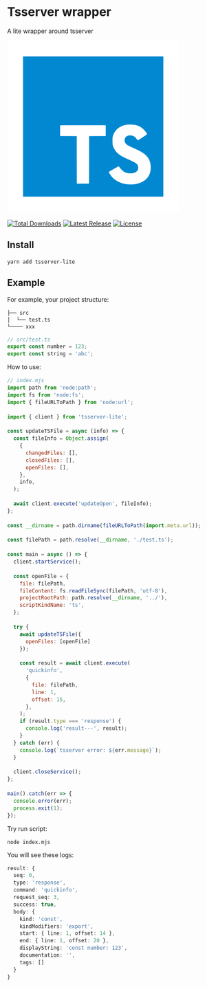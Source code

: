 # Tsserver wrapper

A lite wrapper around tsserver

<p>
  <img src="https://github.com/shiyangzhaoa/tsserver/blob/main/typescript.svg" alt="tsserver">
</p>
<p>
    <a href="https://www.npmjs.com/package/tsserver-lite"><img src="https://img.shields.io/npm/dm/tsserver-lite?style=flat-square" alt="Total Downloads"></a>
    <a href="https://www.npmjs.com/package/tsserver-lite"><img src="https://img.shields.io/bundlephobia/minzip/tsserver-lite?style=flat-square" alt="Latest Release"></a>
    <a href="https://github.com/shiyangzhaoa/tsserver/blob/main/LICENSE"><img src="https://shields.io/github/license/shiyangzhaoa/tsserver?style=flat-square" alt="License"></a>
</p>

## Install

```shell
yarn add tsserver-lite
```

## Example

For example, your project structure:

```shell
├── src
│  └── test.ts
└──── xxx
```

```ts
// src/test.ts
export const number = 123;
export const string = 'abc';
```

How to use:
```mjs
// index.mjs
import path from 'node:path';
import fs from 'node:fs';
import { fileURLToPath } from 'node:url';

import { client } from 'tsserver-lite';

const updateTSFile = async (info) => {
  const fileInfo = Object.assign(
    {
      changedFiles: [],
      closedFiles: [],
      openFiles: [],
    },
    info,
  );

  await client.execute('updateOpen', fileInfo);
};

const __dirname = path.dirname(fileURLToPath(import.meta.url));

const filePath = path.resolve(__dirname, './test.ts');

const main = async () => {
  client.startService();

  const openFile = {
    file: filePath,
    fileContent: fs.readFileSync(filePath, 'utf-8'),
    projectRootPath: path.resolve(__dirname, '../'),
    scriptKindName: 'ts',
  };

  try {
    await updateTSFile({
      openFiles: [openFile]
    });

    const result = await client.execute(
      'quickinfo',
      {
        file: filePath,
        line: 1,
        offset: 15,
      },
    );
    if (result.type === 'response') {
      console.log('result---', result);
    }
  } catch (err) {
    console.log(`tsserver error: ${err.message}`);
  }

  client.closeService();
};

main().catch(err => {
  console.error(err);
  process.exit(1);
});
```

Try run script:

```shell
node index.mjs
```

You will see these logs:

```ts
result: {
  seq: 0,
  type: 'response',
  command: 'quickinfo',
  request_seq: 3,
  success: true,
  body: {
    kind: 'const',
    kindModifiers: 'export',
    start: { line: 1, offset: 14 },
    end: { line: 1, offset: 20 },
    displayString: 'const number: 123',
    documentation: '',
    tags: []
  }
}
```
